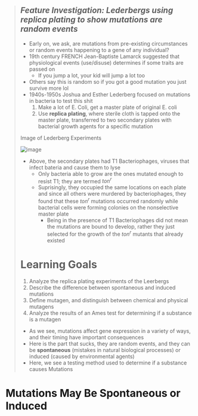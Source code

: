 > ## *Feature Investigation: Lederbergs using replica plating to show mutations are random events*
> - Early on, we ask, are mutations from pre-existing circumstances or random events happening to a gene of any individual?
> - 19th century FRENCH Jean-Baptiste Lamarck suggested that physiological events (use/disuse) determines if some traits are passed on
>   - If you jump a lot, your kid will jump a lot too
> - Others say this is random so if you got a good mutation you just survive more lol
> - 1940s-1950s Joshua and Esther Lederberg focused on mutations in bacteria to test this shit
>     1. Make a lot of E. Coli, get a master plate of original E. coli
>     2. Use **replica plating**, where sterile cloth is tapped onto the master plate, transferred to two secondary plates with bacterial growth agents for a specific mutation
>  
>  Image of Lederberg Experiments
>
> ![image](https://github.com/MCBasterSheet/MCBasterSheet/assets/157453648/ee809c42-9920-42f1-bb6f-63f0c1c57a14)
>
> - Above, the secondary plates had T1 Bacteriophages, viruses that infect bateria and cause them to lyse
>   - Only bacteria able to grow are the ones mutated enough to resist T1; they are termed *ton<sup/>r</sup>*
>   - Suprisingly, they occupied the same locations on each plate and since all others were murdered by bacteriophages, they found that these *ton<sup/>r</sup>* mutations occurred randomly while bacterial cells were forming colonies on the nonselective master plate
>     - Being in the presence of T1 Bacteriophages did not mean the mutations are bound to develop, rather they just selected for the growth of the *ton<sup/>r</sup>* mutants that already existed
>    
> # Learning Goals
> 1. Analyze the replica plating experiments of the Leerbergs
> 2. Describe the difference between spontaneous and induced mutations
> 3. Define mutagen, and distinguish between chemical and physical mutagens
> 4. Analyze the results of an Ames test for determining if a substance is a mutagen
>
> - As we see, mutations affect gene expression in a variety of ways, and their timing have important consequences
> - Here is the part that sucks, they are random events, and they can be **spontaneous** (mistakes in natural biological processes) or induced (caused by environmental agents)
> - Here, we see a testing method used to determine if a substance causes Mutations

# Mutations May Be Spontaneous or Induced





